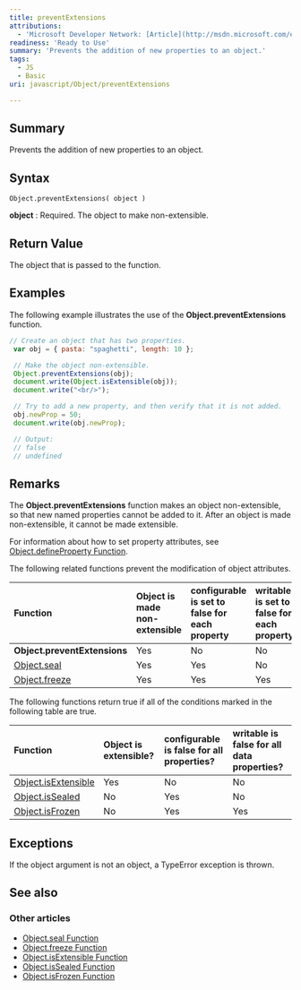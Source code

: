 ```yaml
---
title: preventExtensions
attributions:
  - 'Microsoft Developer Network: [Article](http://msdn.microsoft.com/en-us/library/ie/ff806191(v=vs.94).aspx)'
readiness: 'Ready to Use'
summary: 'Prevents the addition of new properties to an object.'
tags:
  - JS
  - Basic
uri: javascript/Object/preventExtensions

---
```

## Summary

Prevents the addition of new properties to an object.

## Syntax

    Object.preventExtensions( object )

**object**
:   Required. The object to make non-extensible.

## Return Value

The object that is passed to the function.

## Examples

The following example illustrates the use of the **Object.preventExtensions** function.

``` js
// Create an object that has two properties.
 var obj = { pasta: "spaghetti", length: 10 };

 // Make the object non-extensible.
 Object.preventExtensions(obj);
 document.write(Object.isExtensible(obj));
 document.write("<br/>");

 // Try to add a new property, and then verify that it is not added.
 obj.newProp = 50;
 document.write(obj.newProp);

 // Output:
 // false
 // undefined
```

## Remarks

The **Object.preventExtensions** function makes an object non-extensible, so that new named properties cannot be added to it. After an object is made non-extensible, it cannot be made extensible.

For information about how to set property attributes, see [Object.defineProperty Function](/javascript/Object/defineProperty).

The following related functions prevent the modification of object attributes.

|Function|Object is made non-extensible|configurable is set to false for each property|writable is set to false for each property|
|:-------|:----------------------------|:---------------------------------------------|:-----------------------------------------|
|**Object.preventExtensions**|Yes|No|No|
|[Object.seal](/javascript/Object/seal)|Yes|Yes|No|
|[Object.freeze](/javascript/Object/freeze)|Yes|Yes|Yes|

The following functions return true if all of the conditions marked in the following table are true.

|Function|Object is extensible?|configurable is false for all properties?|writable is false for all data properties?|
|:-------|:--------------------|:----------------------------------------|:-----------------------------------------|
|[Object.isExtensible](/javascript/Object/isExtensible)|Yes|No|No|
|[Object.isSealed](/javascript/Object/isSealed)|No|Yes|No|
|[Object.isFrozen](/javascript/Object/isFrozen)|No|Yes|Yes|

## Exceptions

If the object argument is not an object, a TypeError exception is thrown.

## See also

### Other articles

-   [Object.seal Function](/javascript/Object/seal)
-   [Object.freeze Function](/javascript/Object/freeze)
-   [Object.isExtensible Function](/javascript/Object/isExtensible)
-   [Object.isSealed Function](/javascript/Object/isSealed)
-   [Object.isFrozen Function](/javascript/Object/isFrozen)

